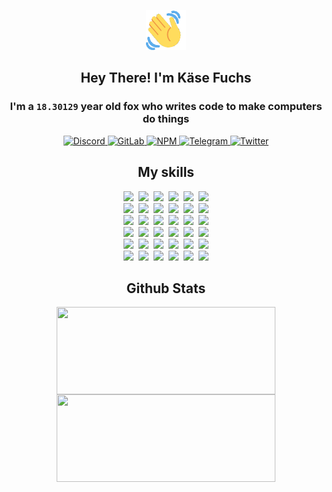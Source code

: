 <div><p align=center><img src=./resources/images/wave.gif width=64px height=64px></p><h2 align=center>Hey There! I'm Käse Fuchs</h2><h3 align=center>I'm a <code>18.30129</code> year old fox who writes code to make computers do things</h3><p align=center><a href=https://discord.com/users/507526681125322772><img alt=Discord src="https://img.shields.io/badge/Discord-5865F2?logo=discord&logoColor=white&style=flat-square#435e76375107aea2746c6440e790eeb1"> </a><a href=https://gitlab.com/kasefuchs><img alt=GitLab src="https://img.shields.io/badge/GitLab-330F63?logo=gitlab&logoColor=white&style=flat-square#435e76375107aea2746c6440e790eeb1"> </a><a href=https://npmjs.com/~kasefuchs><img alt=NPM src="https://img.shields.io/badge/NPM-CB3837?logo=npm&logoColor=white&style=flat-square#435e76375107aea2746c6440e790eeb1"> </a><a href=https://t.me/kasefuchs><img alt=Telegram src="https://img.shields.io/badge/Telegram-2CA5E0?logo=telegram&logoColor=white&style=flat-square#435e76375107aea2746c6440e790eeb1"> </a><a href=https://twitter.com/kasefuchs><img alt=Twitter src="https://img.shields.io/badge/Twitter-1DA1F2?logo=twitter&logoColor=white&style=flat-square#435e76375107aea2746c6440e790eeb1"></a></p><h2 align=center>My skills</h2><p align=center><a href=https://aws.amazon.com/ ><picture><source srcset="https://skillicons.dev/icons?i=aws&theme=dark#435e76375107aea2746c6440e790eeb1" media="(prefers-color-scheme: dark)"><source srcset="https://skillicons.dev/icons?i=aws&theme=light#435e76375107aea2746c6440e790eeb1" media="(prefers-color-scheme: light), (prefers-color-scheme: no-preference)"><img src="https://skillicons.dev/icons?i=aws&theme=light#435e76375107aea2746c6440e790eeb1"></picture></a>&nbsp;&nbsp;<a href=https://en.wikipedia.org/wiki/Bash_(Unix_shell)><picture><source srcset="https://skillicons.dev/icons?i=bash&theme=dark#435e76375107aea2746c6440e790eeb1" media="(prefers-color-scheme: dark)"><source srcset="https://skillicons.dev/icons?i=bash&theme=light#435e76375107aea2746c6440e790eeb1" media="(prefers-color-scheme: light), (prefers-color-scheme: no-preference)"><img src="https://skillicons.dev/icons?i=bash&theme=light#435e76375107aea2746c6440e790eeb1"></picture></a>&nbsp;&nbsp;<a href=https://discord.com/developers/docs><picture><source srcset="https://skillicons.dev/icons?i=bots&theme=dark#435e76375107aea2746c6440e790eeb1" media="(prefers-color-scheme: dark)"><source srcset="https://skillicons.dev/icons?i=bots&theme=light#435e76375107aea2746c6440e790eeb1" media="(prefers-color-scheme: light), (prefers-color-scheme: no-preference)"><img src="https://skillicons.dev/icons?i=bots&theme=light#435e76375107aea2746c6440e790eeb1"></picture></a>&nbsp;&nbsp;<a href=https://www.cloudflare.com/ ><picture><source srcset="https://skillicons.dev/icons?i=cloudflare&theme=dark#435e76375107aea2746c6440e790eeb1" media="(prefers-color-scheme: dark)"><source srcset="https://skillicons.dev/icons?i=cloudflare&theme=light#435e76375107aea2746c6440e790eeb1" media="(prefers-color-scheme: light), (prefers-color-scheme: no-preference)"><img src="https://skillicons.dev/icons?i=cloudflare&theme=light#435e76375107aea2746c6440e790eeb1"></picture></a>&nbsp;&nbsp;<a href=https://en.wikipedia.org/wiki/CSS><picture><source srcset="https://skillicons.dev/icons?i=css&theme=dark#435e76375107aea2746c6440e790eeb1" media="(prefers-color-scheme: dark)"><source srcset="https://skillicons.dev/icons?i=css&theme=light#435e76375107aea2746c6440e790eeb1" media="(prefers-color-scheme: light), (prefers-color-scheme: no-preference)"><img src="https://skillicons.dev/icons?i=css&theme=light#435e76375107aea2746c6440e790eeb1"></picture></a>&nbsp;&nbsp;<a href=https://www.docker.com/ ><picture><source srcset="https://skillicons.dev/icons?i=docker&theme=dark#435e76375107aea2746c6440e790eeb1" media="(prefers-color-scheme: dark)"><source srcset="https://skillicons.dev/icons?i=docker&theme=light#435e76375107aea2746c6440e790eeb1" media="(prefers-color-scheme: light), (prefers-color-scheme: no-preference)"><img src="https://skillicons.dev/icons?i=docker&theme=light#435e76375107aea2746c6440e790eeb1"></picture></a><br><a href=https://www.electronjs.org/ ><picture><source srcset="https://skillicons.dev/icons?i=electron&theme=dark#435e76375107aea2746c6440e790eeb1" media="(prefers-color-scheme: dark)"><source srcset="https://skillicons.dev/icons?i=electron&theme=light#435e76375107aea2746c6440e790eeb1" media="(prefers-color-scheme: light), (prefers-color-scheme: no-preference)"><img src="https://skillicons.dev/icons?i=electron&theme=light#435e76375107aea2746c6440e790eeb1"></picture></a>&nbsp;&nbsp;<a href=https://expressjs.com/ ><picture><source srcset="https://skillicons.dev/icons?i=express&theme=dark#435e76375107aea2746c6440e790eeb1" media="(prefers-color-scheme: dark)"><source srcset="https://skillicons.dev/icons?i=express&theme=light#435e76375107aea2746c6440e790eeb1" media="(prefers-color-scheme: light), (prefers-color-scheme: no-preference)"><img src="https://skillicons.dev/icons?i=express&theme=light#435e76375107aea2746c6440e790eeb1"></picture></a>&nbsp;&nbsp;<a href=https://www.figma.com/ ><picture><source srcset="https://skillicons.dev/icons?i=figma&theme=dark#435e76375107aea2746c6440e790eeb1" media="(prefers-color-scheme: dark)"><source srcset="https://skillicons.dev/icons?i=figma&theme=light#435e76375107aea2746c6440e790eeb1" media="(prefers-color-scheme: light), (prefers-color-scheme: no-preference)"><img src="https://skillicons.dev/icons?i=figma&theme=light#435e76375107aea2746c6440e790eeb1"></picture></a>&nbsp;&nbsp;<a href=https://firebase.google.com/ ><picture><source srcset="https://skillicons.dev/icons?i=firebase&theme=dark#435e76375107aea2746c6440e790eeb1" media="(prefers-color-scheme: dark)"><source srcset="https://skillicons.dev/icons?i=firebase&theme=light#435e76375107aea2746c6440e790eeb1" media="(prefers-color-scheme: light), (prefers-color-scheme: no-preference)"><img src="https://skillicons.dev/icons?i=firebase&theme=light#435e76375107aea2746c6440e790eeb1"></picture></a>&nbsp;&nbsp;<a href=https://flask.palletsprojects.com/ ><picture><source srcset="https://skillicons.dev/icons?i=flask&theme=dark#435e76375107aea2746c6440e790eeb1" media="(prefers-color-scheme: dark)"><source srcset="https://skillicons.dev/icons?i=flask&theme=light#435e76375107aea2746c6440e790eeb1" media="(prefers-color-scheme: light), (prefers-color-scheme: no-preference)"><img src="https://skillicons.dev/icons?i=flask&theme=light#435e76375107aea2746c6440e790eeb1"></picture></a>&nbsp;&nbsp;<a href=https://cloud.google.com/ ><picture><source srcset="https://skillicons.dev/icons?i=gcp&theme=dark#435e76375107aea2746c6440e790eeb1" media="(prefers-color-scheme: dark)"><source srcset="https://skillicons.dev/icons?i=gcp&theme=light#435e76375107aea2746c6440e790eeb1" media="(prefers-color-scheme: light), (prefers-color-scheme: no-preference)"><img src="https://skillicons.dev/icons?i=gcp&theme=light#435e76375107aea2746c6440e790eeb1"></picture></a><br><a href=https://git-scm.com/ ><picture><source srcset="https://skillicons.dev/icons?i=git&theme=dark#435e76375107aea2746c6440e790eeb1" media="(prefers-color-scheme: dark)"><source srcset="https://skillicons.dev/icons?i=git&theme=light#435e76375107aea2746c6440e790eeb1" media="(prefers-color-scheme: light), (prefers-color-scheme: no-preference)"><img src="https://skillicons.dev/icons?i=git&theme=light#435e76375107aea2746c6440e790eeb1"></picture></a>&nbsp;&nbsp;<a href=https://github.com/ ><picture><source srcset="https://skillicons.dev/icons?i=github&theme=dark#435e76375107aea2746c6440e790eeb1" media="(prefers-color-scheme: dark)"><source srcset="https://skillicons.dev/icons?i=github&theme=light#435e76375107aea2746c6440e790eeb1" media="(prefers-color-scheme: light), (prefers-color-scheme: no-preference)"><img src="https://skillicons.dev/icons?i=github&theme=light#435e76375107aea2746c6440e790eeb1"></picture></a>&nbsp;&nbsp;<a href=https://gitlab.com/ ><picture><source srcset="https://skillicons.dev/icons?i=gitlab&theme=dark#435e76375107aea2746c6440e790eeb1" media="(prefers-color-scheme: dark)"><source srcset="https://skillicons.dev/icons?i=gitlab&theme=light#435e76375107aea2746c6440e790eeb1" media="(prefers-color-scheme: light), (prefers-color-scheme: no-preference)"><img src="https://skillicons.dev/icons?i=gitlab&theme=light#435e76375107aea2746c6440e790eeb1"></picture></a>&nbsp;&nbsp;<a href=https://www.heroku.com/ ><picture><source srcset="https://skillicons.dev/icons?i=heroku&theme=dark#435e76375107aea2746c6440e790eeb1" media="(prefers-color-scheme: dark)"><source srcset="https://skillicons.dev/icons?i=heroku&theme=light#435e76375107aea2746c6440e790eeb1" media="(prefers-color-scheme: light), (prefers-color-scheme: no-preference)"><img src="https://skillicons.dev/icons?i=heroku&theme=light#435e76375107aea2746c6440e790eeb1"></picture></a>&nbsp;&nbsp;<a href=https://en.wikipedia.org/wiki/HTML><picture><source srcset="https://skillicons.dev/icons?i=html&theme=dark#435e76375107aea2746c6440e790eeb1" media="(prefers-color-scheme: dark)"><source srcset="https://skillicons.dev/icons?i=html&theme=light#435e76375107aea2746c6440e790eeb1" media="(prefers-color-scheme: light), (prefers-color-scheme: no-preference)"><img src="https://skillicons.dev/icons?i=html&theme=light#435e76375107aea2746c6440e790eeb1"></picture></a>&nbsp;&nbsp;<a href=https://en.wikipedia.org/wiki/JavaScript><picture><source srcset="https://skillicons.dev/icons?i=js&theme=dark#435e76375107aea2746c6440e790eeb1" media="(prefers-color-scheme: dark)"><source srcset="https://skillicons.dev/icons?i=js&theme=light#435e76375107aea2746c6440e790eeb1" media="(prefers-color-scheme: light), (prefers-color-scheme: no-preference)"><img src="https://skillicons.dev/icons?i=js&theme=light#435e76375107aea2746c6440e790eeb1"></picture></a><br><a href=https://en.wikipedia.org/wiki/Linux><picture><source srcset="https://skillicons.dev/icons?i=linux&theme=dark#435e76375107aea2746c6440e790eeb1" media="(prefers-color-scheme: dark)"><source srcset="https://skillicons.dev/icons?i=linux&theme=light#435e76375107aea2746c6440e790eeb1" media="(prefers-color-scheme: light), (prefers-color-scheme: no-preference)"><img src="https://skillicons.dev/icons?i=linux&theme=light#435e76375107aea2746c6440e790eeb1"></picture></a>&nbsp;&nbsp;<a href=https://mui.com/ ><picture><source srcset="https://skillicons.dev/icons?i=materialui&theme=dark#435e76375107aea2746c6440e790eeb1" media="(prefers-color-scheme: dark)"><source srcset="https://skillicons.dev/icons?i=materialui&theme=light#435e76375107aea2746c6440e790eeb1" media="(prefers-color-scheme: light), (prefers-color-scheme: no-preference)"><img src="https://skillicons.dev/icons?i=materialui&theme=light#435e76375107aea2746c6440e790eeb1"></picture></a>&nbsp;&nbsp;<a href=https://en.wikipedia.org/wiki/Markdown><picture><source srcset="https://skillicons.dev/icons?i=md&theme=dark#435e76375107aea2746c6440e790eeb1" media="(prefers-color-scheme: dark)"><source srcset="https://skillicons.dev/icons?i=md&theme=light#435e76375107aea2746c6440e790eeb1" media="(prefers-color-scheme: light), (prefers-color-scheme: no-preference)"><img src="https://skillicons.dev/icons?i=md&theme=light#435e76375107aea2746c6440e790eeb1"></picture></a>&nbsp;&nbsp;<a href=https://www.mongodb.com/ ><picture><source srcset="https://skillicons.dev/icons?i=mongodb&theme=dark#435e76375107aea2746c6440e790eeb1" media="(prefers-color-scheme: dark)"><source srcset="https://skillicons.dev/icons?i=mongodb&theme=light#435e76375107aea2746c6440e790eeb1" media="(prefers-color-scheme: light), (prefers-color-scheme: no-preference)"><img src="https://skillicons.dev/icons?i=mongodb&theme=light#435e76375107aea2746c6440e790eeb1"></picture></a>&nbsp;&nbsp;<a href=https://www.mysql.com/ ><picture><source srcset="https://skillicons.dev/icons?i=mysql&theme=dark#435e76375107aea2746c6440e790eeb1" media="(prefers-color-scheme: dark)"><source srcset="https://skillicons.dev/icons?i=mysql&theme=light#435e76375107aea2746c6440e790eeb1" media="(prefers-color-scheme: light), (prefers-color-scheme: no-preference)"><img src="https://skillicons.dev/icons?i=mysql&theme=light#435e76375107aea2746c6440e790eeb1"></picture></a>&nbsp;&nbsp;<a href=https://nextjs.org/ ><picture><source srcset="https://skillicons.dev/icons?i=nextjs&theme=dark#435e76375107aea2746c6440e790eeb1" media="(prefers-color-scheme: dark)"><source srcset="https://skillicons.dev/icons?i=nextjs&theme=light#435e76375107aea2746c6440e790eeb1" media="(prefers-color-scheme: light), (prefers-color-scheme: no-preference)"><img src="https://skillicons.dev/icons?i=nextjs&theme=light#435e76375107aea2746c6440e790eeb1"></picture></a><br><a href=https://nodejs.org/en/ ><picture><source srcset="https://skillicons.dev/icons?i=nodejs&theme=dark#435e76375107aea2746c6440e790eeb1" media="(prefers-color-scheme: dark)"><source srcset="https://skillicons.dev/icons?i=nodejs&theme=light#435e76375107aea2746c6440e790eeb1" media="(prefers-color-scheme: light), (prefers-color-scheme: no-preference)"><img src="https://skillicons.dev/icons?i=nodejs&theme=light#435e76375107aea2746c6440e790eeb1"></picture></a>&nbsp;&nbsp;<a href=https://www.postgresql.org/ ><picture><source srcset="https://skillicons.dev/icons?i=postgres&theme=dark#435e76375107aea2746c6440e790eeb1" media="(prefers-color-scheme: dark)"><source srcset="https://skillicons.dev/icons?i=postgres&theme=light#435e76375107aea2746c6440e790eeb1" media="(prefers-color-scheme: light), (prefers-color-scheme: no-preference)"><img src="https://skillicons.dev/icons?i=postgres&theme=light#435e76375107aea2746c6440e790eeb1"></picture></a>&nbsp;&nbsp;<a href=https://learn.microsoft.com/en-us/powershell/ ><picture><source srcset="https://skillicons.dev/icons?i=powershell&theme=dark#435e76375107aea2746c6440e790eeb1" media="(prefers-color-scheme: dark)"><source srcset="https://skillicons.dev/icons?i=powershell&theme=light#435e76375107aea2746c6440e790eeb1" media="(prefers-color-scheme: light), (prefers-color-scheme: no-preference)"><img src="https://skillicons.dev/icons?i=powershell&theme=light#435e76375107aea2746c6440e790eeb1"></picture></a>&nbsp;&nbsp;<a href=https://www.python.org/ ><picture><source srcset="https://skillicons.dev/icons?i=py&theme=dark#435e76375107aea2746c6440e790eeb1" media="(prefers-color-scheme: dark)"><source srcset="https://skillicons.dev/icons?i=py&theme=light#435e76375107aea2746c6440e790eeb1" media="(prefers-color-scheme: light), (prefers-color-scheme: no-preference)"><img src="https://skillicons.dev/icons?i=py&theme=light#435e76375107aea2746c6440e790eeb1"></picture></a>&nbsp;&nbsp;<a href=https://www.raspberrypi.org/ ><picture><source srcset="https://skillicons.dev/icons?i=raspberrypi&theme=dark#435e76375107aea2746c6440e790eeb1" media="(prefers-color-scheme: dark)"><source srcset="https://skillicons.dev/icons?i=raspberrypi&theme=light#435e76375107aea2746c6440e790eeb1" media="(prefers-color-scheme: light), (prefers-color-scheme: no-preference)"><img src="https://skillicons.dev/icons?i=raspberrypi&theme=light#435e76375107aea2746c6440e790eeb1"></picture></a>&nbsp;&nbsp;<a href=https://reactjs.org/ ><picture><source srcset="https://skillicons.dev/icons?i=react&theme=dark#435e76375107aea2746c6440e790eeb1" media="(prefers-color-scheme: dark)"><source srcset="https://skillicons.dev/icons?i=react&theme=light#435e76375107aea2746c6440e790eeb1" media="(prefers-color-scheme: light), (prefers-color-scheme: no-preference)"><img src="https://skillicons.dev/icons?i=react&theme=light#435e76375107aea2746c6440e790eeb1"></picture></a><br><a href=https://redux.js.org/ ><picture><source srcset="https://skillicons.dev/icons?i=redux&theme=dark#435e76375107aea2746c6440e790eeb1" media="(prefers-color-scheme: dark)"><source srcset="https://skillicons.dev/icons?i=redux&theme=light#435e76375107aea2746c6440e790eeb1" media="(prefers-color-scheme: light), (prefers-color-scheme: no-preference)"><img src="https://skillicons.dev/icons?i=redux&theme=light#435e76375107aea2746c6440e790eeb1"></picture></a>&nbsp;&nbsp;<a href=https://en.wikipedia.org/wiki/Regular_expression><picture><source srcset="https://skillicons.dev/icons?i=regex&theme=dark#435e76375107aea2746c6440e790eeb1" media="(prefers-color-scheme: dark)"><source srcset="https://skillicons.dev/icons?i=regex&theme=light#435e76375107aea2746c6440e790eeb1" media="(prefers-color-scheme: light), (prefers-color-scheme: no-preference)"><img src="https://skillicons.dev/icons?i=regex&theme=light#435e76375107aea2746c6440e790eeb1"></picture></a>&nbsp;&nbsp;<a href=https://en.wikipedia.org/wiki/Sass_(stylesheet_language)><picture><source srcset="https://skillicons.dev/icons?i=sass&theme=dark#435e76375107aea2746c6440e790eeb1" media="(prefers-color-scheme: dark)"><source srcset="https://skillicons.dev/icons?i=sass&theme=light#435e76375107aea2746c6440e790eeb1" media="(prefers-color-scheme: light), (prefers-color-scheme: no-preference)"><img src="https://skillicons.dev/icons?i=sass&theme=light#435e76375107aea2746c6440e790eeb1"></picture></a>&nbsp;&nbsp;<a href=https://www.typescriptlang.org/ ><picture><source srcset="https://skillicons.dev/icons?i=ts&theme=dark#435e76375107aea2746c6440e790eeb1" media="(prefers-color-scheme: dark)"><source srcset="https://skillicons.dev/icons?i=ts&theme=light#435e76375107aea2746c6440e790eeb1" media="(prefers-color-scheme: light), (prefers-color-scheme: no-preference)"><img src="https://skillicons.dev/icons?i=ts&theme=light#435e76375107aea2746c6440e790eeb1"></picture></a>&nbsp;&nbsp;<a href=https://unity.com/ ><picture><source srcset="https://skillicons.dev/icons?i=unity&theme=dark#435e76375107aea2746c6440e790eeb1" media="(prefers-color-scheme: dark)"><source srcset="https://skillicons.dev/icons?i=unity&theme=light#435e76375107aea2746c6440e790eeb1" media="(prefers-color-scheme: light), (prefers-color-scheme: no-preference)"><img src="https://skillicons.dev/icons?i=unity&theme=light#435e76375107aea2746c6440e790eeb1"></picture></a>&nbsp;&nbsp;<a href=https://workers.cloudflare.com/ ><picture><source srcset="https://skillicons.dev/icons?i=workers&theme=dark#435e76375107aea2746c6440e790eeb1" media="(prefers-color-scheme: dark)"><source srcset="https://skillicons.dev/icons?i=workers&theme=light#435e76375107aea2746c6440e790eeb1" media="(prefers-color-scheme: light), (prefers-color-scheme: no-preference)"><img src="https://skillicons.dev/icons?i=workers&theme=light#435e76375107aea2746c6440e790eeb1"></picture></a><br></p><h2 align=center>Github Stats</h2><p align=center><picture><source srcset="https://github-readme-stats-kasefuchs.vercel.app/api/?count_private=true&hide_border=true&hide_rank=true&line_height=20&hide_title=true&username=Kasefuchs&theme=dark#435e76375107aea2746c6440e790eeb1" media="(prefers-color-scheme: dark)"><source srcset="https://github-readme-stats-kasefuchs.vercel.app/api/?count_private=true&hide_border=true&hide_rank=true&line_height=20&hide_title=true&username=Kasefuchs&theme=light#435e76375107aea2746c6440e790eeb1" media="(prefers-color-scheme: light), (prefers-color-scheme: no-preference)"><img align=middle width=350 height=140 src="https://github-readme-stats-kasefuchs.vercel.app/api/?count_private=true&hide_border=true&hide_rank=true&line_height=20&hide_title=true&username=Kasefuchs&theme=light#435e76375107aea2746c6440e790eeb1"></picture><picture><source srcset="https://github-readme-stats-kasefuchs.vercel.app/api/top-langs/?count_private=true&hide_border=true&layout=compact&username=Kasefuchs&theme=dark#435e76375107aea2746c6440e790eeb1" media="(prefers-color-scheme: dark)"><source srcset="https://github-readme-stats-kasefuchs.vercel.app/api/top-langs/?count_private=true&hide_border=true&layout=compact&username=Kasefuchs&theme=light#435e76375107aea2746c6440e790eeb1" media="(prefers-color-scheme: light), (prefers-color-scheme: no-preference)"><img align=middle width=350 height=140 src="https://github-readme-stats-kasefuchs.vercel.app/api/top-langs/?count_private=true&hide_border=true&layout=compact&username=Kasefuchs&theme=light#435e76375107aea2746c6440e790eeb1"></picture></p><img src="https://hit.yhype.me/github/profile?user_id=64592097#435e76375107aea2746c6440e790eeb1" alt=""></div>